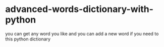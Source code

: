 # advanced-words-dictionary-with-python
you can get any word you like and you can add  a new word if you need to this python dictionary
